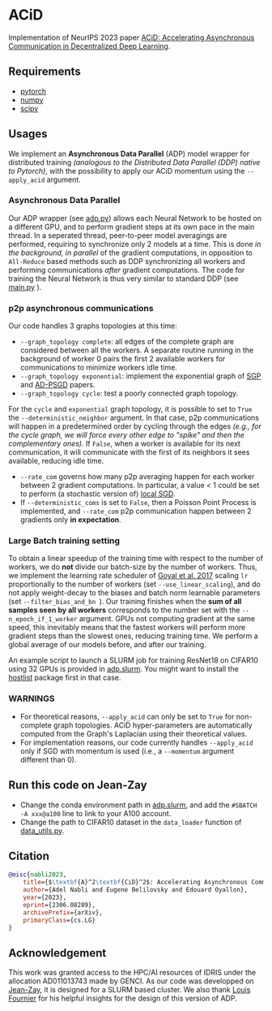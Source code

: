 # ACiD

Implementation of NeurIPS 2023 paper [ACiD: Accelerating Asynchronous Communication in Decentralized Deep Learning](https://arxiv.org/pdf/2306.08289.pdf).

## Requirements
* [pytorch](https://pytorch.org/)
* [numpy](https://numpy.org/)
* [scipy](https://scipy.org/)

## Usages
We implement an **Asynchronous Data Parallel** (ADP) model wrapper for distributed training *(analogous to the Distributed Data Parallel (DDP) native to Pytorch)*, with the possibility to apply our ACiD momentum using the ```--apply_acid``` argument.

### Asynchronous Data Parallel

Our ADP wrapper (see [adp.py](https://github.com/AdelNabli/ACiD/blob/main/adp.py)) allows each Neural Network to be hosted on a different GPU, and to perform gradient steps at its own pace in the main thread.
In a seperated thread, peer-to-peer model averagings are performed, requiring to synchronize only 2 models at a time. This is done *in the background, in parallel* of the gradient computations, in opposition to ```All-Reduce``` based methods such as DDP synchronizing all workers and performing communications *after* gradient computations.
The code for training the Neural Network is thus very similar to standard DDP (see [main.py](https://github.com/AdelNabli/ACiD/blob/main/main.py ) ).

### p2p asynchronous communications

Our code handles 3 graphs topologies at this time:
* ```--graph_topology complete```: all edges of the complete graph are considered between all the workers. A separate routine running in the background of worker 0 pairs the first 2 available workers for communications to minimize workers idle time.
* ```--graph_topology exponential```: implement the exponential graph of [SGP](https://arxiv.org/pdf/1811.10792.pdf ) and [AD-PSGD](https://arxiv.org/pdf/1710.06952.pdf) papers. 
* ```--graph_topology cycle```: test a poorly connected graph topology.

For the ```cycle``` and ```exponential``` graph topology, it is possible to set to ```True``` the ```--deterministic_neighbor``` argument. In that case, p2p communications will happen in a predetermined order by cycling through the edges *(e.g., for the cycle graph, we will force every other edge to "spike" and then the complementary ones).* If ```False```, when a worker is available for its next communication, it will communicate with the first of its neighbors it sees available, reducing idle time.

* ```--rate_com``` governs how many p2p averaging happen for each worker between 2 gradient computations. In particular, a value < 1 could be set to perform (a stochastic version of) [local SGD]( https://arxiv.org/abs/1805.09767 ).
* If ```--deterministic_coms``` is set to ```False```, then a Poisson Point Process is implemented, and ```--rate_com``` p2p communication happen between 2 gradients only **in expectation**.

### Large Batch training setting

To obtain a linear speedup of the training time with respect to the number of workers, we do **not** divide our batch-size by the number of workers. Thus, we implement the learning rate scheduler of [Goyal et al. 2017](https://arxiv.org/abs/1706.02677) scaling ```lr``` proportionally to the number of workers (set ```--use_linear_scaling```), and do not apply weight-decay to the biases and batch norm learnable parameters (set ```--filter_bias_and_bn ```). Our training finishes when the **sum of all samples seen by all workers** corresponds to the number set with the ```--n_epoch_if_1_worker``` argument. GPUs not computing gradient at the same speed, this inevitably means that the fastest workers will perform more gradient steps than the slowest ones, reducing training time. We perform a global average of our models before, and after our training.

An example script to launch a SLURM job for training ResNet18 on CIFAR10 using 32 GPUs is provided in [adp.slurm](https://github.com/AdelNabli/ACiD/blob/main/adp.slurm). You might want to install the [hostlist]( https://pypi.org/project/hostlist/) package first in that case.

### WARNINGS

* For theoretical reasons, ```--apply_acid``` can only be set to ```True``` for non-complete graph topologies. ACiD hyper-parameters are automatically computed from the Graph's Laplacian using their theoretical values.
* For implementation reasons, our code currently handles ```--apply_acid``` only if SGD with momentum is used (i.e., a ```--momentum``` argument different than 0).

## Run this code on Jean-Zay

* Change the conda environment path in [adp.slurm](https://github.com/AdelNabli/ACiD/blob/main/adp.slurm), and add the ```#SBATCH -A xxx@a100``` line to link to your A100 account.
* Change the path to CIFAR10 dataset in the ```data_loader``` function of [data_utils.py]( https://github.com/AdelNabli/ACiD/blob/main/utils/data_utils.py ).

## Citation
```bibtex
@misc{nabli2023,
    title={$\textbf{A}^2\textbf{CiD}^2$: Accelerating Asynchronous Communication in Decentralized Deep Learning},
    author={Adel Nabli and Eugene Belilovsky and Edouard Oyallon},
    year={2023},
    eprint={2306.08289},
    archivePrefix={arXiv},
    primaryClass={cs.LG}
}
```

## Acknowledgement

This work was granted access to the HPC/AI resources of IDRIS under the allocation AD011013743 made by GENCI. As our code was developped on [Jean-Zay](http://www.idris.fr/eng/jean-zay/), it is designed for a SLURM based cluster.
We also thank [Louis Fournier](https://github.com/fournierlouis ) for his helpful insights for the design of this version of ADP.